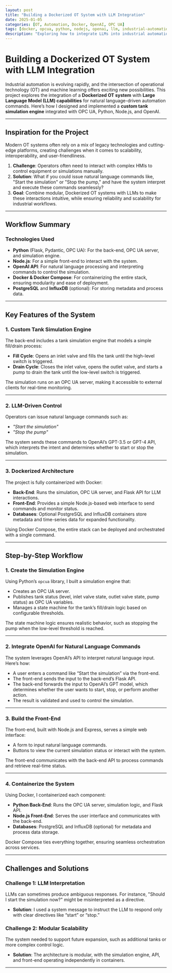 ```yaml
---
layout: post
title: "Building a Dockerized OT System with LLM Integration"
date: 2025-01-05
categories: [OT, Automation, Docker, OpenAI, OPC UA]
tags: [docker, opcua, python, nodejs, openai, llm, industrial-automation]
description: "Exploring how to integrate LLMs into industrial automation workflows using Docker, OPC UA, and Python."
---
```


# Building a Dockerized OT System with LLM Integration

Industrial automation is evolving rapidly, and the intersection of operational technology (OT) and machine learning offers exciting new possibilities. This project explores the integration of a **Dockerized OT system** with **Large Language Model (LLM) capabilities** for natural language-driven automation commands. Here’s how I designed and implemented a **custom tank simulation engine** integrated with OPC UA, Python, Node.js, and OpenAI.

---

## Inspiration for the Project

Modern OT systems often rely on a mix of legacy technologies and cutting-edge platforms, creating challenges when it comes to scalability, interoperability, and user-friendliness.  
1. **Challenge**: Operators often need to interact with complex HMIs to control equipment or simulations manually.  
2. **Solution**: What if you could issue natural language commands like, "Start the simulation" or "Stop the pump," and have the system interpret and execute these commands seamlessly?  
3. **Goal**: Combine modular, Dockerized OT systems with LLMs to make these interactions intuitive, while ensuring reliability and scalability for industrial workflows.

---

## Workflow Summary

### **Technologies Used**
- **Python** (Flask, Pydantic, OPC UA): For the back-end, OPC UA server, and simulation engine.
- **Node.js**: For a simple front-end to interact with the system.
- **OpenAI API**: For natural language processing and interpreting commands to control the simulation.
- **Docker & Docker Compose**: For containerizing the entire stack, ensuring modularity and ease of deployment.
- **PostgreSQL** and **InfluxDB** (optional): For storing metadata and process data.

---

## Key Features of the System

### 1. **Custom Tank Simulation Engine**
The back-end includes a tank simulation engine that models a simple fill/drain process:
- **Fill Cycle**: Opens an inlet valve and fills the tank until the high-level switch is triggered.
- **Drain Cycle**: Closes the inlet valve, opens the outlet valve, and starts a pump to drain the tank until the low-level switch is triggered.

The simulation runs on an OPC UA server, making it accessible to external clients for real-time monitoring.

---

### 2. **LLM-Driven Control**
Operators can issue natural language commands such as:
- *"Start the simulation"*  
- *"Stop the pump"*  

The system sends these commands to OpenAI’s GPT-3.5 or GPT-4 API, which interprets the intent and determines whether to start or stop the simulation.

---

### 3. **Dockerized Architecture**
The project is fully containerized with Docker:
- **Back-End**: Runs the simulation, OPC UA server, and Flask API for LLM interactions.
- **Front-End**: Provides a simple Node.js-based web interface to send commands and monitor status.
- **Databases**: Optional PostgreSQL and InfluxDB containers store metadata and time-series data for expanded functionality.

Using Docker Compose, the entire stack can be deployed and orchestrated with a single command.

---

## Step-by-Step Workflow

### **1. Create the Simulation Engine**
Using Python’s `opcua` library, I built a simulation engine that:
- Creates an OPC UA server.
- Publishes tank status (level, inlet valve state, outlet valve state, pump status) as OPC UA variables.
- Manages a state machine for the tank’s fill/drain logic based on configurable thresholds.

The state machine logic ensures realistic behavior, such as stopping the pump when the low-level threshold is reached.

---

### **2. Integrate OpenAI for Natural Language Commands**
The system leverages OpenAI’s API to interpret natural language input. Here’s how:
- A user enters a command like “Start the simulation” via the front-end.
- The front-end sends the input to the back-end’s Flask API.
- The back-end forwards the input to OpenAI’s GPT model, which determines whether the user wants to start, stop, or perform another action.
- The result is validated and used to control the simulation.

---

### **3. Build the Front-End**
The front-end, built with Node.js and Express, serves a simple web interface:
- A form to input natural language commands.
- Buttons to view the current simulation status or interact with the system.

The front-end communicates with the back-end API to process commands and retrieve real-time status.

---

### **4. Containerize the System**
Using Docker, I containerized each component:
- **Python Back-End**: Runs the OPC UA server, simulation logic, and Flask API.
- **Node.js Front-End**: Serves the user interface and communicates with the back-end.
- **Databases**: PostgreSQL and InfluxDB (optional) for metadata and process data storage.

Docker Compose ties everything together, ensuring seamless orchestration across services.

---

## Challenges and Solutions

### **Challenge 1: LLM Interpretation**
LLMs can sometimes produce ambiguous responses. For instance, "Should I start the simulation now?" might be misinterpreted as a directive.
- **Solution**: I used a system message to instruct the LLM to respond only with clear directives like “start” or “stop.”

### **Challenge 2: Modular Scalability**
The system needed to support future expansion, such as additional tanks or more complex control logic.
- **Solution**: The architecture is modular, with the simulation engine, API, and front-end operating independently in containers.

---
